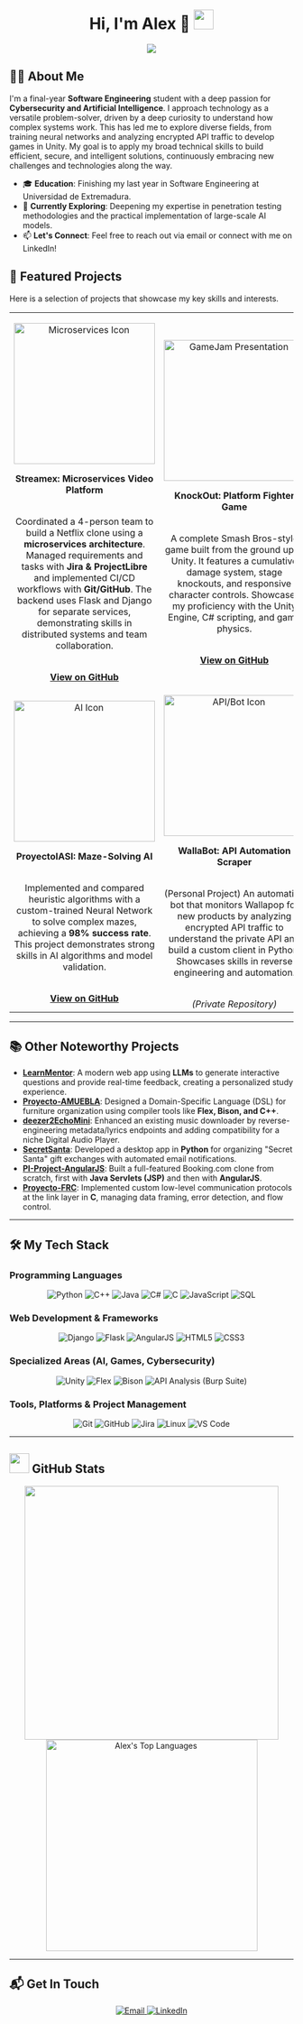 <h1 align="center">
  <b>Hi, I'm Alex 👋</b>
  <img src="https://media.giphy.com/media/hvRJCLFzcasrR4ia7z/giphy.gif" width="35">
</h1>

<p align="center">
  <a href="https://github.com/DenverCoder1/readme-typing-svg">
    <img src="https://readme-typing-svg.herokuapp.com?font=Time+New+Roman&color=cyan&size=25&center=true&vCenter=true&width=600&height=100&lines=Alejandro+Barrena+Millán;Final-Year+Software+Engineering+Student;Passionate+Problem-Solver+and+Tech+Innovator...<3">
  </a>
</p>

## 👨‍💻 About Me

I'm a final-year **Software Engineering** student with a deep passion for **Cybersecurity and Artificial Intelligence**. I approach technology as a versatile problem-solver, driven by a deep curiosity to understand how complex systems work. This has led me to explore diverse fields, from training neural networks and analyzing encrypted API traffic to develop games in Unity. My goal is to apply my broad technical skills to build efficient, secure, and intelligent solutions, continuously embracing new challenges and technologies along the way.

- 🎓 **Education**: Finishing my last year in Software Engineering at Universidad de Extremadura.
- 🌱 **Currently Exploring**: Deepening my expertise in penetration testing methodologies and the practical implementation of large-scale AI models.
- 📫 **Let's Connect**: Feel free to reach out via email or connect with me on LinkedIn!

## 🚀 Featured Projects

Here is a selection of projects that showcase my key skills and interests.

<table border="0" align="center">
<tr border="0">
<td width="50%" align="center">
  <p align="center">
    <img src="https://github.com/user-attachments/assets/f06b215a-2b3e-4ba9-8705-20bfc57aea32" alt="Microservices Icon" width="250px" height="auto"/>
  </p>
  <b align="center">Streamex: Microservices Video Platform</b>
  <br><br>
  <p>Coordinated a 4-person team to build a Netflix clone using a <b>microservices architecture</b>. Managed requirements and tasks with <b>Jira & ProjectLibre</b> and implemented CI/CD workflows with <b>Git/GitHub</b>. The backend uses Flask and Django for separate services, demonstrating skills in distributed systems and team collaboration.</p>
  <br>
  <b><a href="https://github.com/Alexeido/StreamEX">View on GitHub</a></b>
</td>
<td width="50%" align="center">
  <p align="center">
    <img src="https://github.com/user-attachments/assets/63e2dfda-5342-4656-b757-6155cb8b09d3" alt="GameJam Presentation" width="250px" height="auto"/>
  </p>
  <b align="center">KnockOut: Platform Fighter Game</b>
  <br><br>
  <p>A complete Smash Bros-style game built from the ground up in Unity. It features a cumulative damage system, stage knockouts, and responsive character controls. Showcases my proficiency with the Unity Engine, C# scripting, and game physics.</p>
  <br>
  <b><a href="https://github.com/Alexeido/KnockOut">View on GitHub</a></b>
</td>
</tr>
<tr border="0">
<td width="50%" align="center">
  <p align="center">
    <img src="https://github.com/user-attachments/assets/4776a229-3d3c-463c-bcc9-76ab5eb462ae" alt="AI Icon" width="250px" height="auto"/>
  </p>
  <b align="center">ProyectoIASI: Maze-Solving AI</b>
  <br><br>
  <p>Implemented and compared heuristic algorithms with a custom-trained Neural Network to solve complex mazes, achieving a <b>98% success rate</b>. This project demonstrates strong skills in AI algorithms and model validation.</p>
  <br>
  <b><a href="https://github.com/BurnedTeam/ProyectoIASI">View on GitHub</a></b>
</td>
<td width="50%" align="center">
  <p align="center">
    <img src="https://github.com/user-attachments/assets/57eb0dcc-d2bb-4052-8c9b-ef0a8925c139" alt="API/Bot Icon" width="250px" height="auto"/>
  </p>
  <b align="center">WallaBot: API Automation Scraper</b>
  <br><br>
  <p>(Personal Project) An automation bot that monitors Wallapop for new products by analyzing encrypted API traffic to understand the private API and build a custom client in Python. Showcases skills in reverse engineering and automation.</p>
  <br>
  <i>(Private Repository)</i>
</td>
</tr>
</table>

---

## 📚 Other Noteworthy Projects

-   **[LearnMentor](https://github.com/Alexeido/LearnMentor)**: A modern web app using **LLMs** to generate interactive questions and provide real-time feedback, creating a personalized study experience.
-   **[Proyecto-AMUEBLA](https://github.com/Alexeido/Proyecto-AMUEBLA)**: Designed a Domain-Specific Language (DSL) for furniture organization using compiler tools like **Flex, Bison, and C++**.
-   **[deezer2EchoMini](https://github.com/Alexeido/deezer2EchoMini)**: Enhanced an existing music downloader by reverse-engineering metadata/lyrics endpoints and adding compatibility for a niche Digital Audio Player.
-   **[SecretSanta](https://github.com/Alexeido/SecretSanta)**: Developed a desktop app in **Python** for organizing "Secret Santa" gift exchanges with automated email notifications.
-   **[PI-Project-AngularJS](https://github.com/Alexeido/PI-Project-AngularJS)**: Built a full-featured Booking.com clone from scratch, first with **Java Servlets (JSP)** and then with **AngularJS**.
-   **[Proyecto-FRC](https://github.com/Alexeido/Proyecto-FRC-24-25)**: Implemented custom low-level communication protocols at the link layer in **C**, managing data framing, error detection, and flow control.

---

## 🛠️ My Tech Stack

### **Programming Languages**
<p align="center">
  <img alt="Python" src="https://img.shields.io/badge/Python-3776AB?style=for-the-badge&logo=python&logoColor=white"/>
  <img alt="C++" src="https://img.shields.io/badge/C++-%2300599C.svg?style=for-the-badge&logo=c%2B%2B&logoColor=white"/>
  <img alt="Java" src="https://img.shields.io/badge/Java-%23ED8B00.svg?style=for-the-badge&logo=openjdk&logoColor=white"/>
  <img alt="C#" src="https://img.shields.io/badge/C%23-%23239120.svg?style=for-the-badge&logo=c-sharp&logoColor=white"/>
  <img alt="C" src="https://img.shields.io/badge/C-%23A8B9CC.svg?style=for-the-badge&logo=c&logoColor=white"/>
  <img alt="JavaScript" src="https://img.shields.io/badge/JavaScript-%23F7DF1E.svg?style=for-the-badge&logo=javascript&logoColor=black"/>
  <img alt="SQL" src="https://img.shields.io/badge/SQL-%234479A1.svg?style=for-the-badge&logo=postgresql&logoColor=white"/>
</p>

### **Web Development & Frameworks**
<p align="center">
  <img alt="Django" src="https://img.shields.io/badge/Django-%23092E20.svg?style=for-the-badge&logo=django&logoColor=white"/>
  <img alt="Flask" src="https://img.shields.io/badge/Flask-%23000000.svg?style=for-the-badge&logo=flask&logoColor=white"/>
  <img alt="AngularJS" src="https://img.shields.io/badge/AngularJS-%23DD0031.svg?style=for-the-badge&logo=angularjs&logoColor=white"/>
  <img alt="HTML5" src="https://img.shields.io/badge/HTML5-%23E34F26.svg?style=for-the-badge&logo=html5&logoColor=white"/>
  <img alt="CSS3" src="https://img.shields.io/badge/CSS3-%231572B6.svg?style=for-the-badge&logo=css3&logoColor=white"/>
</p>

### **Specialized Areas (AI, Games, Cybersecurity)**
<p align="center">
  <img alt="Unity" src="https://img.shields.io/badge/Unity-%23100000.svg?style=for-the-badge&logo=unity&logoColor=white"/>
  <img alt="Flex" src="https://img.shields.io/badge/Flex-%2300A4D6.svg?style=for-the-badge&logo=apache&logoColor=white"/>
  <img alt="Bison" src="https://img.shields.io/badge/Bison-%235A428A.svg?style=for-the-badge&logo=gnu&logoColor=white"/>
  <img alt="API Analysis (Burp Suite)" src="https://img.shields.io/badge/API Analysis (Burp Suite)-%23FF6600.svg?style=for-the-badge&logo=burp&logoColor=white"/>
</p>

### **Tools, Platforms & Project Management**
<p align="center">
  <img alt="Git" src="https://img.shields.io/badge/Git-%23F05032.svg?style=for-the-badge&logo=git&logoColor=white"/>
  <img alt="GitHub" src="https://img.shields.io/badge/GitHub-%23181717.svg?style=for-the-badge&logo=github&logoColor=white"/>
  <img alt="Jira" src="https://img.shields.io/badge/Jira-%230052CC.svg?style=for-the-badge&logo=jira&logoColor=white"/>
  <img alt="Linux" src="https://img.shields.io/badge/Linux-FCC624?style=for-the-badge&logo=linux&logoColor=black"/>
  <img alt="VS Code" src="https://img.shields.io/badge/VS_Code-0078D4?style=for-the-badge&logo=visual%20studio%20code&logoColor=white"/>
</p>

---

## <img src="https://media.giphy.com/media/iY8CRBdQXODJSCERIr/giphy.gif" width="35"> GitHub Stats

<div align="center">
  <a href="https://github.com/Alexeido/">
    <img src="https://github-readme-stats.vercel.app/api?username=Alexeido&include_all_commits=true&count_private=true&show_icons=true&line_height=20&title_color=7A7ADB&icon_color=2234AE&text_color=D3D3D3&bg_color=0,000000,130F40" width="450"/>
    <img src="https://github-readme-stats.vercel.app/api/top-langs?username=Alexeido&show_icons=true&locale=en&layout=compact&line_height=20&title_color=7A7ADB&icon_color=2234AE&text_color=D3D3D3&bg_color=0,000000,130F40" width="375"  alt="Alex's Top Languages"/>
  </a>
</div>

---

## 📬 Get In Touch

<div align="center">
  <a href="mailto:abarrenaq@alumnos.unex.es" target="_blank">
    <img src="https://img.shields.io/badge/Email-4285F4?style=for-the-badge&logo=gmail&logoColor=white" alt="Email">
  </a>
  <a href="https://www.linkedin.com/in/alejandro-barrena-millán-126611234" target="_blank">
    <img src="https://img.shields.io/badge/LinkedIn-0A66C2?style=for-the-badge&logo=linkedin&logoColor=white" alt="LinkedIn">
  </a>
</div>
